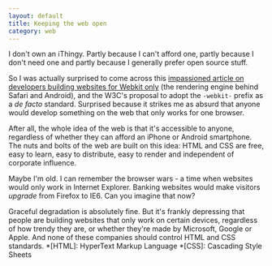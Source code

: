 ```yaml
---
layout: default
title: Keeping the web open
category: web
---
```


I don't own an iThingy. Partly because I can't afford one, partly because I don't need one and partly because I generally prefer open source stuff.

So I was actually surprised to come across this [impassioned article on developers building websites for Webkit only](http://www.glazman.org/weblog/dotclear/index.php?post/2012/02/09/CALL-FOR-ACTION:-THE-OPEN-WEB-NEEDS-YOU-NOW) (the rendering engine behind Safari and Android), and the W3C's proposal to adopt the `-webkit-` prefix as a _de facto_ standard. Surprised because it strikes me as absurd that anyone would develop something on the web that only works for one browser.

After all, the whole idea of the web is that it's accessible to anyone, regardless of whether they can afford an iPhone or Android smartphone. The nuts and bolts of the web are built on this idea: HTML and CSS are free, easy to learn, easy to distribute, easy to render and independent of corporate influence.

Maybe I'm old. I can remember the browser wars - a time when websites would only work in Internet Explorer. Banking websites would make visitors _upgrade_ from Firefox to IE6. Can you imagine that now?

Graceful degradation is absolutely fine. But it's frankly depressing that people are building websites that only work on certain devices, regardless of how trendy they are, or whether they're made by Microsoft, Google or Apple. And none of these companies should control HTML and CSS standards.
  *[HTML]: HyperText Markup Language
  *[CSS]: Cascading Style Sheets
